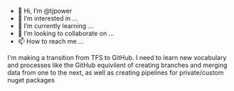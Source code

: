 - 👋 Hi, I’m @tjpower
- 👀 I’m interested in ...
- 🌱 I’m currently learning ...
- 💞️ I’m looking to collaborate on ...
- 📫 How to reach me ...

<!---
tjpower/tjpower is a ✨ special ✨ repository because its `README.md` (this file) appears on your GitHub profile.
You can click the Preview link to take a look at your changes.
--->
I'm making a transition from TFS to GitHub. I need to learn new vocabulary and processes like the GitHub equivilent 
of creating branches and merging data from one to the next, as well as creating pipelines for private/custom nuget 
packages
